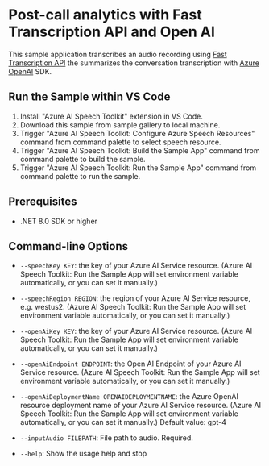 # Post-call analytics with Fast Transcription API and Open AI
This sample application transcribes an audio recording using <a href="https://learn.microsoft.com/azure/ai-services/speech-service/fast-transcription-create" title="Fast Transcription API" target="_blank">Fast Transcription API</a> the summarizes the conversation transcription with <a href="https://azure.microsoft.com/products/ai-services/openai-service" title="Azure OpenAI SDK" target="_blank">Azure OpenAI</a> SDK.

## Run the Sample within VS Code
1. Install "Azure AI Speech Toolkit" extension in VS Code.
2. Download this sample from sample gallery to local machine.
3. Trigger "Azure AI Speech Toolkit: Configure Azure Speech Resources" command from command palette to select speech resource.
4. Trigger "Azure AI Speech Toolkit: Build the Sample App" command from command palette to build the sample.
5. Trigger "Azure AI Speech Toolkit: Run the Sample App" command from command palette to run the sample.

## Prerequisites
- .NET 8.0 SDK or higher

## Command-line Options

* `--speechKey KEY`: the key of your Azure AI Service resource. (Azure AI Speech Toolkit: Run the Sample App will set environment variable automatically, or you can set it manually.)
* `--speechRegion REGION`: the region of your Azure AI Service resource, e.g. westus2. (Azure AI Speech Toolkit: Run the Sample App will set environment variable automatically, or you can set it manually.)

* `--openAiKey KEY`: the key of your Azure AI Service resource. (Azure AI Speech Toolkit: Run the Sample App will set environment variable automatically, or you can set it manually.)
* `--openAiEndpoint ENDPOINT`: the Open AI Endpoint of your Azure AI Service resource. (Azure AI Speech Toolkit: Run the Sample App will set environment variable automatically, or you can set it manually.)
* `--openAiDeploymentName OPENAIDEPLOYMENTNAME`: the Azure OpenAI resource deployment name of your Azure AI Service resource. (Azure AI Speech Toolkit: Run the Sample App will set environment variable automatically, or you can set it manually.) Default value: gpt-4

* `--inputAudio FILEPATH`: File path to audio. Required.

* `--help`: Show the usage help and stop
